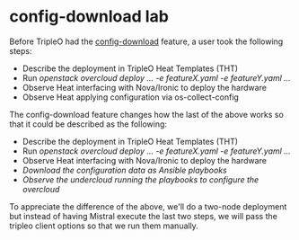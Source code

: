# config-download lab

Before TripleO had the [config-download](https://docs.openstack.org/tripleo-docs/latest/install/advanced_deployment/ansible_config_download.html) feature, a user took the following steps:

- Describe the deployment in TripleO Heat Templates (THT)
- Run _openstack overcloud deploy ... -e featureX.yaml -e featureY.yaml ..._
- Observe Heat interfacing with Nova/Ironic to deploy the hardware
- Observe Heat applying configuration via os-collect-config

The config-download feature changes how the last of the above
works so that it could be described as the following:

- Describe the deployment in TripleO Heat Templates (THT)
- Run _openstack overcloud deploy ... -e featureX.yaml -e featureY.yaml ..._
- Observe Heat interfacing with Nova/Ironic to deploy the hardware
- _Download the configuration data as Ansible playbooks_
- _Observe the undercloud running the playbooks to configure the overcloud_

To appreciate the difference of the above, we'll do a two-node
deployment but instead of having Mistral execute the last two steps, 
we will pass the tripleo client options so that we run them manually.
